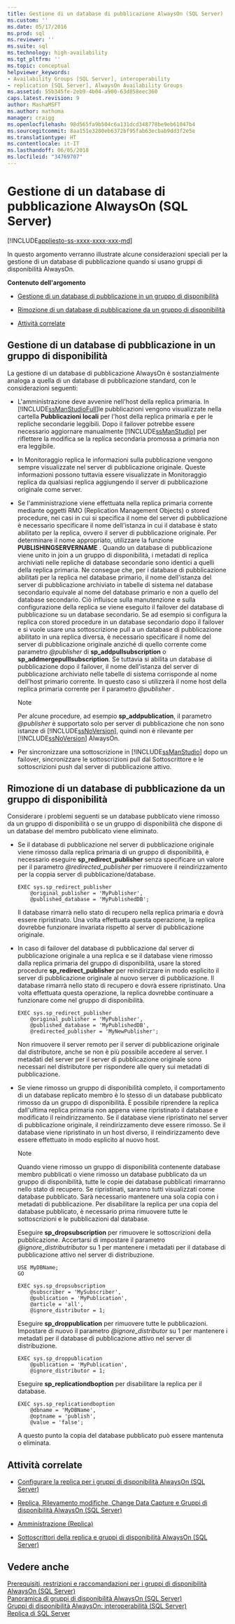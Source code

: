 ```yaml
---
title: Gestione di un database di pubblicazione AlwaysOn (SQL Server) | Microsoft Docs
ms.custom: ''
ms.date: 05/17/2016
ms.prod: sql
ms.reviewer: ''
ms.suite: sql
ms.technology: high-availability
ms.tgt_pltfrm: ''
ms.topic: conceptual
helpviewer_keywords:
- Availability Groups [SQL Server], interoperability
- replication [SQL Server], AlwaysOn Availability Groups
ms.assetid: 55b345fe-2eb9-4b04-a900-63d858eec360
caps.latest.revision: 9
author: MashaMSFT
ms.author: mathoma
manager: craigg
ms.openlocfilehash: 98d565fa9b504c6a131dcd348778be9eb61047b4
ms.sourcegitcommit: 8aa151e3280eb6372bf95fab63ecbab9dd3f2e5e
ms.translationtype: HT
ms.contentlocale: it-IT
ms.lasthandoff: 06/05/2018
ms.locfileid: "34769707"
---
```

# <a name="maintaining-an-always-on-publication-database-sql-server"></a>Gestione di un database di pubblicazione AlwaysOn (SQL Server)
[!INCLUDE[appliesto-ss-xxxx-xxxx-xxx-md](../../../includes/appliesto-ss-xxxx-xxxx-xxx-md.md)]

  In questo argomento verranno illustrate alcune considerazioni speciali per la gestione di un database di pubblicazione quando si usano gruppi di disponibilità AlwaysOn.  
  
 **Contenuto dell'argomento**  
  
-   [Gestione di un database di pubblicazione in un gruppo di disponibilità](#MaintainPublDb)  
  
-   [Rimozione di un database di pubblicazione da un gruppo di disponibilità](#RemovePublDb)  
  
-   [Attività correlate](#RelatedTasks)  
  
##  <a name="MaintainPublDb"></a> Gestione di un database di pubblicazione in un gruppo di disponibilità  
 La gestione di un database di pubblicazione AlwaysOn è sostanzialmente analoga a quella di un database di pubblicazione standard, con le considerazioni seguenti:  
  
-   L'amministrazione deve avvenire nell'host della replica primaria. In [!INCLUDE[ssManStudioFull](../../../includes/ssmanstudiofull-md.md)]le pubblicazioni vengono visualizzate nella cartella **Pubblicazioni locali** per l'host della replica primaria e per le repliche secondarie leggibili. Dopo il failover potrebbe essere necessario aggiornare manualmente [!INCLUDE[ssManStudio](../../../includes/ssmanstudio-md.md)] per riflettere la modifica se la replica secondaria promossa a primaria non era leggibile.  
  
-   In Monitoraggio replica le informazioni sulla pubblicazione vengono sempre visualizzate nel server di pubblicazione originale. Queste informazioni possono tuttavia essere visualizzate in Monitoraggio replica da qualsiasi replica aggiungendo il server di pubblicazione originale come server.  
  
-   Se l'amministrazione viene effettuata nella replica primaria corrente mediante oggetti RMO (Replication Management Objects) o stored procedure, nei casi in cui si specifica il nome del server di pubblicazione è necessario specificare il nome dell'istanza in cui il database è stato abilitato per la replica, ovvero il server di pubblicazione originale. Per determinare il nome appropriato, utilizzare la funzione **PUBLISHINGSERVERNAME** . Quando un database di pubblicazione viene unito in join a un gruppo di disponibilità, i metadati di replica archiviati nelle repliche di database secondarie sono identici a quelli della replica primaria. Ne consegue che, per i database di pubblicazione abilitati per la replica nel database primario, il nome dell'istanza del server di pubblicazione archiviato in tabelle di sistema nel database secondario equivale al nome del database primario e non a quello del database secondario. Ciò influisce sulla manutenzione e sulla configurazione della replica se viene eseguito il failover del database di pubblicazione su un database secondario. Se ad esempio si configura la replica con stored procedure in un database secondario dopo il failover e si vuole usare una sottoscrizione pull a un database di pubblicazione abilitato in una replica diversa, è necessario specificare il nome del server di pubblicazione originale anziché di quello corrente come parametro *@publisher* di **sp_addpullsubscription** o **sp_addmergepulllsubscription**. Se tuttavia si abilita un database di pubblicazione dopo il failover, il nome dell'istanza del server di pubblicazione archiviato nelle tabelle di sistema corrisponde al nome dell'host primario corrente. In questo caso si utilizzerà il nome host della replica primaria corrente per il parametro *@publisher* .  
  
    > [!NOTE]  
    >  Per alcune procedure, ad esempio **sp_addpublication**, il parametro *@publisher* è supportato solo per server di pubblicazione che non sono istanze di [!INCLUDE[ssNoVersion](../../../includes/ssnoversion-md.md)], quindi non è rilevante per [!INCLUDE[ssNoVersion](../../../includes/ssnoversion-md.md)] AlwaysOn.  
  
-   Per sincronizzare una sottoscrizione in [!INCLUDE[ssManStudio](../../../includes/ssmanstudio-md.md)] dopo un failover, sincronizzare le sottoscrizioni pull dal Sottoscrittore e le sottoscrizioni push dal server di pubblicazione attivo.  
  
##  <a name="RemovePublDb"></a> Rimozione di un database di pubblicazione da un gruppo di disponibilità  
 Considerare i problemi seguenti se un database pubblicato viene rimosso da un gruppo di disponibilità o se un gruppo di disponibilità che dispone di un database del membro pubblicato viene eliminato.  
  
-   Se il database di pubblicazione nel server di pubblicazione originale viene rimosso dalla replica primaria di un gruppo di disponibilità, è necessario eseguire **sp_redirect_publisher** senza specificare un valore per il parametro *@redirected_publisher* per rimuovere il reindirizzamento per la coppia server di pubblicazione/database.  
  
    ```  
    EXEC sys.sp_redirect_publisher   
        @original_publisher = 'MyPublisher',  
        @published_database = 'MyPublishedDB';  
    ```  
  
     Il database rimarrà nello stato di recupero nella replica primaria e dovrà essere ripristinato. Una volta effettuata questa operazione, la replica dovrebbe funzionare invariata rispetto al server di pubblicazione originale.  
  
-   In caso di failover del database di pubblicazione dal server di pubblicazione originale a una replica e se il database viene rimosso dalla replica primaria del gruppo di disponibilità, usare la stored procedure **sp_redirect_publisher** per reindirizzare in modo esplicito il server di pubblicazione originale al nuovo server di pubblicazione. Il database rimarrà nello stato di recupero e dovrà essere ripristinato. Una volta effettuata questa operazione, la replica dovrebbe continuare a funzionare come nel gruppo di disponibilità.  
  
    ```  
    EXEC sys.sp_redirect_publisher   
        @original_publisher = 'MyPublisher',  
        @published_database = 'MyPublishedDB',  
        @redirected_publisher = 'MyNewPublisher';  
    ```  
  
     Non rimuovere il server remoto per il server di pubblicazione originale dal distributore, anche se non è più possibile accedere al server. I metadati del server per il server di pubblicazione originale sono necessari nel distributore per rispondere alle query sui metadati di pubblicazione.  
  
-   Se viene rimosso un gruppo di disponibilità completo, il comportamento di un database replicato membro è lo stesso di un database pubblicato rimosso da un gruppo di disponibilità. È possibile riprendere la replica dall'ultima replica primaria non appena viene ripristinato il database e modificato il reindirizzamento. Se il database viene ripristinato nel server di pubblicazione originale, il reindirizzamento deve essere rimosso. Se il database viene ripristinato in un host diverso, il reindirizzamento deve essere effettuato in modo esplicito al nuovo host.  
  
    > [!NOTE]  
    >  Quando viene rimosso un gruppo di disponibilità contenente database membro pubblicati o viene rimosso un database pubblicato da un gruppo di disponibilità, tutte le copie dei database pubblicati rimarranno nello stato di recupero. Se ripristinati, saranno tutti visualizzati come database pubblicato. Sarà necessario mantenere una sola copia con i metadati di pubblicazione. Per disabilitare la replica per una copia del database pubblicato, è necessario prima rimuovere tutte le sottoscrizioni e le pubblicazioni dal database.  
  
     Eseguire **sp_dropsubscription** per rimuovere le sottoscrizioni della pubblicazione. Accertarsi di impostare il parametro *@ignore_distributributor* su 1 per mantenere i metadati per il database di pubblicazione attivo nel server di distribuzione.  
  
    ```  
    USE MyDBName;  
    GO  
  
    EXEC sys.sp_dropsubscription   
        @subscriber = 'MySubscriber',  
        @publication = 'MyPublication',  
        @article = 'all',  
        @ignore_distributor = 1;  
    ```  
  
     Eseguire **sp_droppublication** per rimuovere tutte le pubblicazioni. Impostare di nuovo il parametro *@ignore_distributor* su 1 per mantenere i metadati per il database di pubblicazione attivo nel server di distribuzione.  
  
    ```  
    EXEC sys.sp_droppublication   
        @publication = 'MyPublication',  
        @ignore_distributor = 1;  
    ```  
  
     Eseguire **sp_replicationdboption** per disabilitare la replica per il database.  
  
    ```  
    EXEC sys.sp_replicationdboption  
        @dbname = 'MyDBName',  
        @optname = 'publish',  
        @value = 'false';  
    ```  
  
     A questo punto la copia del database pubblicato può essere mantenuta o eliminata.  
  
##  <a name="RelatedTasks"></a> Attività correlate  
  
-   [Configurare la replica per i gruppi di disponibilità AlwaysOn &#40;SQL Server&#41;](../../../database-engine/availability-groups/windows/configure-replication-for-always-on-availability-groups-sql-server.md)  
  
-   [Replica, Rilevamento modifiche, Change Data Capture e Gruppi di disponibilità AlwaysOn &#40;SQL Server&#41;](../../../database-engine/availability-groups/windows/replicate-track-change-data-capture-always-on-availability.md)  
  
-   [Amministrazione &#40;Replica&#41;](../../../relational-databases/replication/administration/administration-replication.md)  
  
-   [Sottoscrittori della replica e gruppi di disponibilità AlwaysOn &#40;SQL Server&#41;](../../../database-engine/availability-groups/windows/replication-subscribers-and-always-on-availability-groups-sql-server.md)  
  
## <a name="see-also"></a>Vedere anche  
 [Prerequisiti, restrizioni e raccomandazioni per i gruppi di disponibilità AlwaysOn &#40;SQL Server&#41;](../../../database-engine/availability-groups/windows/prereqs-restrictions-recommendations-always-on-availability.md)   
 [Panoramica di gruppi di disponibilità AlwaysOn &#40;SQL Server&#41;](../../../database-engine/availability-groups/windows/overview-of-always-on-availability-groups-sql-server.md)   
 [Gruppi di disponibilità AlwaysOn: interoperabilità &#40;SQL Server&#41;](../../../database-engine/availability-groups/windows/always-on-availability-groups-interoperability-sql-server.md)   
 [Replica di SQL Server](../../../relational-databases/replication/sql-server-replication.md)  
  
  
